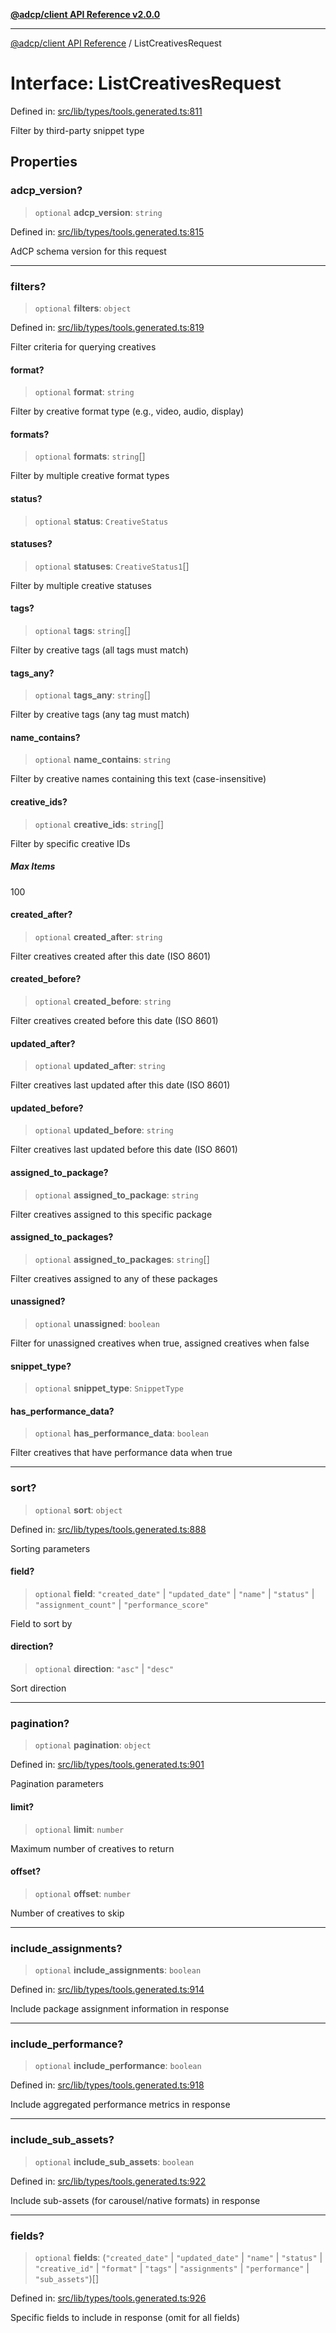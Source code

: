 [**@adcp/client API Reference v2.0.0**](../README.md)

***

[@adcp/client API Reference](../README.md) / ListCreativesRequest

# Interface: ListCreativesRequest

Defined in: [src/lib/types/tools.generated.ts:811](https://github.com/adcontextprotocol/adcp-client/blob/add23254eadaef025ae9fbe49b40948f459b98ff/src/lib/types/tools.generated.ts#L811)

Filter by third-party snippet type

## Properties

### adcp\_version?

> `optional` **adcp\_version**: `string`

Defined in: [src/lib/types/tools.generated.ts:815](https://github.com/adcontextprotocol/adcp-client/blob/add23254eadaef025ae9fbe49b40948f459b98ff/src/lib/types/tools.generated.ts#L815)

AdCP schema version for this request

***

### filters?

> `optional` **filters**: `object`

Defined in: [src/lib/types/tools.generated.ts:819](https://github.com/adcontextprotocol/adcp-client/blob/add23254eadaef025ae9fbe49b40948f459b98ff/src/lib/types/tools.generated.ts#L819)

Filter criteria for querying creatives

#### format?

> `optional` **format**: `string`

Filter by creative format type (e.g., video, audio, display)

#### formats?

> `optional` **formats**: `string`[]

Filter by multiple creative format types

#### status?

> `optional` **status**: `CreativeStatus`

#### statuses?

> `optional` **statuses**: `CreativeStatus1`[]

Filter by multiple creative statuses

#### tags?

> `optional` **tags**: `string`[]

Filter by creative tags (all tags must match)

#### tags\_any?

> `optional` **tags\_any**: `string`[]

Filter by creative tags (any tag must match)

#### name\_contains?

> `optional` **name\_contains**: `string`

Filter by creative names containing this text (case-insensitive)

#### creative\_ids?

> `optional` **creative\_ids**: `string`[]

Filter by specific creative IDs

##### Max Items

100

#### created\_after?

> `optional` **created\_after**: `string`

Filter creatives created after this date (ISO 8601)

#### created\_before?

> `optional` **created\_before**: `string`

Filter creatives created before this date (ISO 8601)

#### updated\_after?

> `optional` **updated\_after**: `string`

Filter creatives last updated after this date (ISO 8601)

#### updated\_before?

> `optional` **updated\_before**: `string`

Filter creatives last updated before this date (ISO 8601)

#### assigned\_to\_package?

> `optional` **assigned\_to\_package**: `string`

Filter creatives assigned to this specific package

#### assigned\_to\_packages?

> `optional` **assigned\_to\_packages**: `string`[]

Filter creatives assigned to any of these packages

#### unassigned?

> `optional` **unassigned**: `boolean`

Filter for unassigned creatives when true, assigned creatives when false

#### snippet\_type?

> `optional` **snippet\_type**: `SnippetType`

#### has\_performance\_data?

> `optional` **has\_performance\_data**: `boolean`

Filter creatives that have performance data when true

***

### sort?

> `optional` **sort**: `object`

Defined in: [src/lib/types/tools.generated.ts:888](https://github.com/adcontextprotocol/adcp-client/blob/add23254eadaef025ae9fbe49b40948f459b98ff/src/lib/types/tools.generated.ts#L888)

Sorting parameters

#### field?

> `optional` **field**: `"created_date"` \| `"updated_date"` \| `"name"` \| `"status"` \| `"assignment_count"` \| `"performance_score"`

Field to sort by

#### direction?

> `optional` **direction**: `"asc"` \| `"desc"`

Sort direction

***

### pagination?

> `optional` **pagination**: `object`

Defined in: [src/lib/types/tools.generated.ts:901](https://github.com/adcontextprotocol/adcp-client/blob/add23254eadaef025ae9fbe49b40948f459b98ff/src/lib/types/tools.generated.ts#L901)

Pagination parameters

#### limit?

> `optional` **limit**: `number`

Maximum number of creatives to return

#### offset?

> `optional` **offset**: `number`

Number of creatives to skip

***

### include\_assignments?

> `optional` **include\_assignments**: `boolean`

Defined in: [src/lib/types/tools.generated.ts:914](https://github.com/adcontextprotocol/adcp-client/blob/add23254eadaef025ae9fbe49b40948f459b98ff/src/lib/types/tools.generated.ts#L914)

Include package assignment information in response

***

### include\_performance?

> `optional` **include\_performance**: `boolean`

Defined in: [src/lib/types/tools.generated.ts:918](https://github.com/adcontextprotocol/adcp-client/blob/add23254eadaef025ae9fbe49b40948f459b98ff/src/lib/types/tools.generated.ts#L918)

Include aggregated performance metrics in response

***

### include\_sub\_assets?

> `optional` **include\_sub\_assets**: `boolean`

Defined in: [src/lib/types/tools.generated.ts:922](https://github.com/adcontextprotocol/adcp-client/blob/add23254eadaef025ae9fbe49b40948f459b98ff/src/lib/types/tools.generated.ts#L922)

Include sub-assets (for carousel/native formats) in response

***

### fields?

> `optional` **fields**: (`"created_date"` \| `"updated_date"` \| `"name"` \| `"status"` \| `"creative_id"` \| `"format"` \| `"tags"` \| `"assignments"` \| `"performance"` \| `"sub_assets"`)[]

Defined in: [src/lib/types/tools.generated.ts:926](https://github.com/adcontextprotocol/adcp-client/blob/add23254eadaef025ae9fbe49b40948f459b98ff/src/lib/types/tools.generated.ts#L926)

Specific fields to include in response (omit for all fields)
